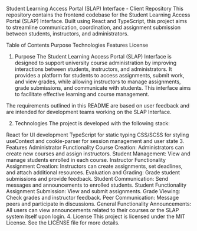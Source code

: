 Student Learning Access Portal (SLAP) Interface - Client Repository
This repository contains the frontend codebase for the Student Learning Access Portal (SLAP) Interface. Built using React and TypeScript, this project aims to streamline communication, coordination, and assignment submission between students, instructors, and administrators.

Table of Contents
Purpose
Technologies
Features
License
1. Purpose
The Student Learning Access Portal (SLAP) Interface is designed to support university course administration by improving interactions between students, instructors, and administrators. It provides a platform for students to access assignments, submit work, and view grades, while allowing instructors to manage assignments, grade submissions, and communicate with students. This interface aims to facilitate effective learning and course management.

The requirements outlined in this README are based on user feedback and are intended for development teams working on the SLAP Interface.

2. Technologies
The project is developed with the following stack:

React for UI development
TypeScript for static typing
CSS/SCSS for styling
useContext and cookie-parser for session management and user state
3. Features
Administrator Functionality
Course Creation: Administrators can create new courses and assign instructors.
Student Management: View and manage students enrolled in each course.
Instructor Functionality
Assignment Creation: Instructors can create assignments, set deadlines, and attach additional resources.
Evaluation and Grading: Grade student submissions and provide feedback.
Student Communication: Send messages and announcements to enrolled students.
Student Functionality
Assignment Submission: View and submit assignments.
Grade Viewing: Check grades and instructor feedback.
Peer Communication: Message peers and participate in discussions.
General Functionality
Announcements: All users can view announcements related to their courses or the SLAP system itself upon login.
4. License
This project is licensed under the MIT License. See the LICENSE file for more details.
